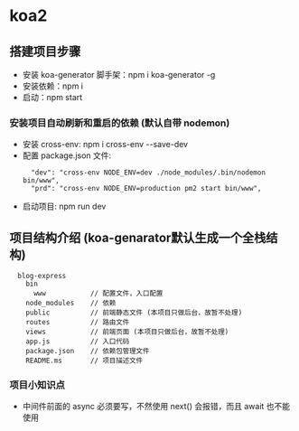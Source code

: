 # koa2

## 搭建项目步骤
- 安装 koa-generator 脚手架：npm i koa-generator -g
- 安装依赖：npm i
- 启动：npm start

### 安装项目自动刷新和重启的依赖 (默认自带 nodemon)
- 安装 cross-env: npm i cross-env --save-dev
- 配置 package.json 文件: 
    ```
      "dev": "cross-env NODE_ENV=dev ./node_modules/.bin/nodemon bin/www",
      "prd": "cross-env NODE_ENV=production pm2 start bin/www",
    ```
- 启动项目: npm run dev

## 项目结构介绍 (koa-genarator默认生成一个全栈结构)
```
  blog-express
    bin
      www           // 配置文件，入口配置
    node_modules    // 依赖
    public          // 前端静态文件 (本项目只做后台，故暂不处理)
    routes          // 路由文件
    views           // 前端页面 (本项目只做后台，故暂不处理)
    app.js          // 入口代码
    package.json    // 依赖包管理文件
    README.ms       // 项目描述文件
```

### 项目小知识点
- 中间件前面的 async 必须要写，不然使用 next() 会报错，而且 await 也不能使用
